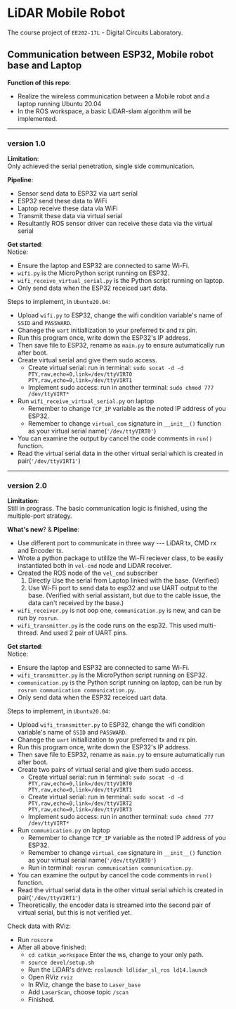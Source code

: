 # LiDAR Mobile Robot

The course project of `EE202-17L` - Digital Circuits Laboratory.

## Communication between ESP32, Mobile robot base and Laptop

**Function of this repo**:  
- Realize the wireless communication between a Mobile robot and a laptop running Ubuntu 20.04
- In the ROS workspace, a basic LiDAR-slam algorithm will be implemented.

---
### version 1.0
**Limitation**:  
Only achieved the serial penetration, single side communication.

**Pipeline**:
- Sensor send data to ESP32 via uart serial
- ESP32 send these data to WiFi
- Laptop receive these data via WiFi
- Transmit these data via virtual serial
- Resultantly ROS sensor driver can receive these data via the virtual serial

**Get started**:  
Notice:  
- Ensure the laptop and ESP32 are connected to same Wi-Fi.
- `wifi.py` is the MicroPython script running on ESP32.
- `wifi_receive_virtual_serial.py` is the Python script running on laptop.
- Only send data when the ESP32 receiced uart data.

Steps to implement, in `Ubuntu20.04`:  
- Upload `wifi.py` to ESP32, change the wifi condition variable's name of `SSID` and `PASSWARD`.
- Chanege the `uart` initiallization to your preferred tx and rx pin.
- Run this program once, write down the ESP32's IP address.
- Then save file to ESP32, rename as `main.py` to ensure autumatically run after boot.
- Create virtual serial and give them sudo access.
  - Create virtual serial: run in terminal: `sudo socat -d -d PTY,raw,echo=0,link=/dev/ttyVIRT0 PTY,raw,echo=0,link=/dev/ttyVIRT1`
  - Implement sudo access: run in another terminal: `sudo chmod 777 /dev/ttyVIRT*`
- Run `wifi_receive_virtual_serial.py` on laptop
  - Remember to change `TCP_IP` variable as the noted IP address of you ESP32.
  - Remember to change `virtual_com` signature in `__init__()` function as your virtual serial name(`'/dev/ttyVIRT0'`)
- You can examine the output by cancel the code comments in `run()` function.
- Read the virtual serial data in the other virtual serial which is created in pair(`'/dev/ttyVIRT1'`)


---
### version 2.0
**Limitation**:  
Still in prograss. The basic communication logic is finished, using the multiple-port strategy.  

**What's new**? & **Pipeline**:  
- Use different port to communicate in three way --- LiDAR tx, CMD rx and Encoder tx.  
- Wrote a python package to utililze the Wi-Fi reciever class, to be easily instantiated both in `vel-cmd` node and LiDAR receiver.  
- Created the ROS node of the `vel_cmd` subscriber  
  1. Directly Use the serial from Laptop linked with the base. (Verified)  
  2. Use Wi-Fi port to send data to esp32 and use UART output to the base. (Verified with serial assistant, but due to the cable issue, the data can't received by the base.)  
- `wifi_receiver.py` is not oop one, `communication.py` is new, and can be run by `rosrun`.  
- `wifi_transmitter.py` is the code runs on the esp32. This used multi-thread. And used 2 pair of UART pins.  

**Get started**:   
Notice:  
- Ensure the laptop and ESP32 are connected to same Wi-Fi.  
- `wifi_transmitter.py` is the MicroPython script running on ESP32.  
- `communication.py` is the Python script running on laptop, can be run by `rosrun communication communication.py`.  
- Only send data when the ESP32 receiced uart data.  

Steps to implement, in `Ubuntu20.04`:   
- Upload `wifi_transmitter.py` to ESP32, change the wifi condition variable's name of `SSID` and `PASSWARD`.  
- Chanege the `uart` initiallization to your preferred tx and rx pin.  
- Run this program once, write down the ESP32's IP address.  
- Then save file to ESP32, rename as `main.py` to ensure autumatically run after boot.   
- Create two pairs of virtual serial and give them sudo access.   
  - Create virtual serial: run in terminal: `sudo socat -d -d PTY,raw,echo=0,link=/dev/ttyVIRT0 PTY,raw,echo=0,link=/dev/ttyVIRT1`  
  - Create virtual serial: run in terminal: `sudo socat -d -d PTY,raw,echo=0,link=/dev/ttyVIRT2 PTY,raw,echo=0,link=/dev/ttyVIRT3`  
  - Implement sudo access: run in another terminal: `sudo chmod 777 /dev/ttyVIRT*`  
- Run `communication.py` on laptop  
  - Remember to change `TCP_IP` variable as the noted IP address of you ESP32.  
  - Remember to change `virtual_com` signature in `__init__()` function as your virtual serial name(`'/dev/ttyVIRT0'`)  
  - Run in terminal: `rosrun communication communication.py`.   
- You can examine the output by cancel the code comments in `run()` function.  
- Read the virtual serial data in the other virtual serial which is created in pair(`'/dev/ttyVIRT1'`)  
- Theoretically, the encoder data is streamed into the second pair of virtual serial, but this is not verified yet.

Check data with RViz:  
- Run `roscore`    
- After all above finished:  
  - `cd catkin_workspace` Enter the ws, change to your only path.  
  - `source devel/setup.sh`  
  - Run the LiDAR's drive: `roslaunch ldlidar_sl_ros ld14.launch`  
  - Open RViz `rviz`  
  - In RViz, change the base to `Laser_base`  
  - Add `LaserScan`, choose topic `/scan`   
  - Finished.  

